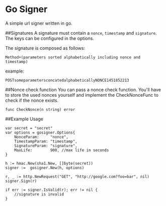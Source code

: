 Go Signer
=========
A simple url signer written in go.

##Signatures
A signature must contain a <code>nonce</code>, <code>timestamp</code> and
<code>signature</code>. The keys can be configured in the options.

The signature is composed as follows:

```
Method+(parameters sorted alphabetically including nonce and timestamp)
```

example:
```
POSTsomeparametersconcatedalphabeticallyNONCE1451852213
```

##Nonce check function
You can pass a nonce check function. You'll have to store the used nonces
yourself and implement the CheckNonceFunc to check if the nonce exists.

```
func CheckNonce(n string) error
```

##Example Usage
```
var secret = "secret"
var options = gosigner.Options{
	NonceParam:     "nonce",
	TimestampParam: "timestamp",
	SignatureParam: "signature",
	MaxLife:        900, //max life in seconds
}

h := hmac.New(sha1.New, []byte(secret))
signer :=  gosigner.New(h, options)

r, _ := http.NewRequest("GET", "http://google.com?foo=bar", nil)
signer.Sign(r)

if err := signer.IsValid(r); err != nil {
	//signature is invalid
}
```



